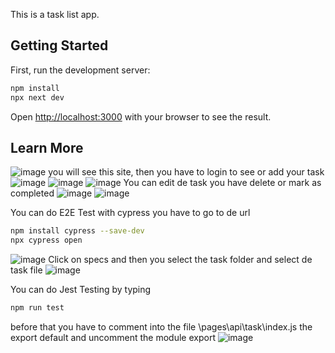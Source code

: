 This is a task list app.

## Getting Started

First, run the development server:

```bash
npm install
npx next dev
```

Open [http://localhost:3000](http://localhost:3000) with your browser to see the result.
## Learn More
![image](https://user-images.githubusercontent.com/62299941/179635947-ddf09e78-8887-4748-88bc-e7f823bf52b5.png)
you will see this site, then you have to login to see or add your task
![image](https://user-images.githubusercontent.com/62299941/179636029-ba833371-10f9-4e39-973c-76abe0ca9c8c.png)
![image](https://user-images.githubusercontent.com/62299941/179636081-59696e3b-6dbb-4294-9dc2-948d5ad8489d.png)
![image](https://user-images.githubusercontent.com/62299941/179636900-ac9bdf21-b298-4a22-b150-4056fa2f662d.png)
You can edit de task you have delete or mark as completed
![image](https://user-images.githubusercontent.com/62299941/179636998-433ee27f-a593-4bda-ba90-584bbceb9717.png)
![image](https://user-images.githubusercontent.com/62299941/179637038-9f921870-f606-44eb-81b4-f5dc2ff28e9b.png)

You can do E2E Test with cypress you have to go to de url
```bash
npm install cypress --save-dev
npx cypress open
```
![image](https://user-images.githubusercontent.com/62299941/179860796-8d484b82-5811-4844-8983-9b2c435f07f9.png)
Click on specs and then you select the task folder and select de task file
![image](https://user-images.githubusercontent.com/62299941/179860911-677b86f8-c002-4b4d-add9-43a691ad3f45.png)

You can do Jest Testing by typing

```bash
npm run test
```
before that you have to comment into the file \pages\api\task\index.js the export default and uncomment the module export
![image](https://user-images.githubusercontent.com/62299941/179871672-52571455-92a8-4bc9-b84a-3223ecebd8b3.png)
